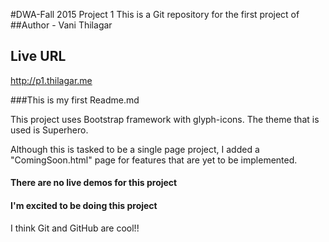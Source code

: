 #DWA-Fall 2015 Project 1
This is a Git repository for the first project of
##Author - Vani Thilagar

## Live URL
<http://p1.thilagar.me>

###This is my first Readme.md

This project uses Bootstrap framework with glyph-icons.
The theme that is used is Superhero.

Although this is tasked to be a single page project, I added a "ComingSoon.html" page for features that are yet to be implemented.

#### There are no live demos for this project

#### I'm excited to be doing this project

I think Git and GitHub are cool!!
